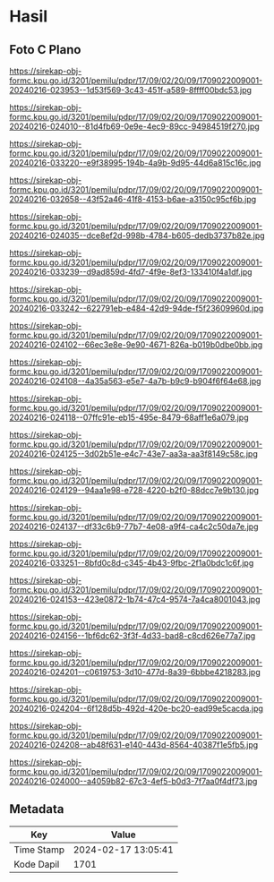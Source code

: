 # Hasil

## Foto C Plano

https://sirekap-obj-formc.kpu.go.id/3201/pemilu/pdpr/17/09/02/20/09/1709022009001-20240216-023953--1d53f569-3c43-451f-a589-8ffff00bdc53.jpg

https://sirekap-obj-formc.kpu.go.id/3201/pemilu/pdpr/17/09/02/20/09/1709022009001-20240216-024010--81d4fb69-0e9e-4ec9-89cc-94984519f270.jpg

https://sirekap-obj-formc.kpu.go.id/3201/pemilu/pdpr/17/09/02/20/09/1709022009001-20240216-033220--e9f38995-194b-4a9b-9d95-44d6a815c16c.jpg

https://sirekap-obj-formc.kpu.go.id/3201/pemilu/pdpr/17/09/02/20/09/1709022009001-20240216-032658--43f52a46-41f8-4153-b6ae-a3150c95cf6b.jpg

https://sirekap-obj-formc.kpu.go.id/3201/pemilu/pdpr/17/09/02/20/09/1709022009001-20240216-024035--dce8ef2d-998b-4784-b605-dedb3737b82e.jpg

https://sirekap-obj-formc.kpu.go.id/3201/pemilu/pdpr/17/09/02/20/09/1709022009001-20240216-033239--d9ad859d-4fd7-4f9e-8ef3-133410f4a1df.jpg

https://sirekap-obj-formc.kpu.go.id/3201/pemilu/pdpr/17/09/02/20/09/1709022009001-20240216-033242--622791eb-e484-42d9-94de-f5f23609960d.jpg

https://sirekap-obj-formc.kpu.go.id/3201/pemilu/pdpr/17/09/02/20/09/1709022009001-20240216-024102--66ec3e8e-9e90-4671-826a-b019b0dbe0bb.jpg

https://sirekap-obj-formc.kpu.go.id/3201/pemilu/pdpr/17/09/02/20/09/1709022009001-20240216-024108--4a35a563-e5e7-4a7b-b9c9-b904f6f64e68.jpg

https://sirekap-obj-formc.kpu.go.id/3201/pemilu/pdpr/17/09/02/20/09/1709022009001-20240216-024118--07ffc91e-eb15-495e-8479-68aff1e6a079.jpg

https://sirekap-obj-formc.kpu.go.id/3201/pemilu/pdpr/17/09/02/20/09/1709022009001-20240216-024125--3d02b51e-e4c7-43e7-aa3a-aa3f8149c58c.jpg

https://sirekap-obj-formc.kpu.go.id/3201/pemilu/pdpr/17/09/02/20/09/1709022009001-20240216-024129--94aa1e98-e728-4220-b2f0-88dcc7e9b130.jpg

https://sirekap-obj-formc.kpu.go.id/3201/pemilu/pdpr/17/09/02/20/09/1709022009001-20240216-024137--df33c6b9-77b7-4e08-a9f4-ca4c2c50da7e.jpg

https://sirekap-obj-formc.kpu.go.id/3201/pemilu/pdpr/17/09/02/20/09/1709022009001-20240216-033251--8bfd0c8d-c345-4b43-9fbc-2f1a0bdc1c6f.jpg

https://sirekap-obj-formc.kpu.go.id/3201/pemilu/pdpr/17/09/02/20/09/1709022009001-20240216-024153--423e0872-1b74-47c4-9574-7a4ca8001043.jpg

https://sirekap-obj-formc.kpu.go.id/3201/pemilu/pdpr/17/09/02/20/09/1709022009001-20240216-024156--1bf6dc62-3f3f-4d33-bad8-c8cd626e77a7.jpg

https://sirekap-obj-formc.kpu.go.id/3201/pemilu/pdpr/17/09/02/20/09/1709022009001-20240216-024201--c0619753-3d10-477d-8a39-6bbbe4218283.jpg

https://sirekap-obj-formc.kpu.go.id/3201/pemilu/pdpr/17/09/02/20/09/1709022009001-20240216-024204--6f128d5b-492d-420e-bc20-ead99e5cacda.jpg

https://sirekap-obj-formc.kpu.go.id/3201/pemilu/pdpr/17/09/02/20/09/1709022009001-20240216-024208--ab48f631-e140-443d-8564-40387f1e5fb5.jpg

https://sirekap-obj-formc.kpu.go.id/3201/pemilu/pdpr/17/09/02/20/09/1709022009001-20240216-024000--a4059b82-67c3-4ef5-b0d3-7f7aa0f4df73.jpg


## Metadata

| Key        | Value               |
| ---------- | ------------------- |
| Time Stamp | 2024-02-17 13:05:41 |
| Kode Dapil | 1701                |




